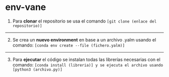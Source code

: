 # env-vane

1. Para **clonar** el repositorio se usa el comando
   `[git clone (enlace del repositorio)]`
***
2. Se crea un **nuevo environment** en base a un archivo .yalm usando el comando: 
   `[conda env create --file (fichero.yalm)]`
***
3. Para **ejecutar** el código se instalan todas las librerías necesarias con el comando:
   `[conda install (libreria)] y se ejecuta el archivo usando [python3 (archivo.py)]`
